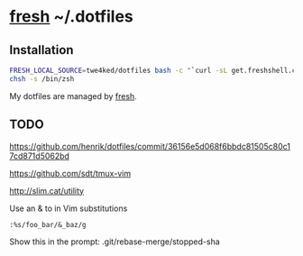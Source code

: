 # [fresh] ~/.dotfiles

## Installation

``` sh
FRESH_LOCAL_SOURCE=twe4ked/dotfiles bash -c "`curl -sL get.freshshell.com`"
chsh -s /bin/zsh
```

My dotfiles are managed by [fresh].

[fresh]: https://github.com/freshshell/fresh

## TODO

https://github.com/henrik/dotfiles/commit/36156e5d068f6bbdc81505c80c17cd871d5062bd

https://github.com/sdt/tmux-vim

http://slim.cat/utility

Use an & to in Vim substitutions

    :%s/foo_bar/&_baz/g

Show this in the prompt:
.git/rebase-merge/stopped-sha

